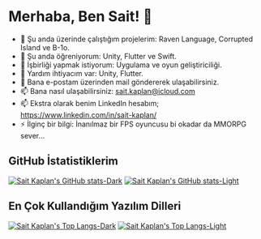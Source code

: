 # Merhaba, Ben Sait! 👋

- 🔭 Şu anda üzerinde çalıştığım projelerim: Raven Language, Corrupted Island ve B-1o.
- 🌱 Şu anda öğreniyorum: Unity, Flutter ve Swift.
- 👯 İşbirliği yapmak istiyorum: Uygulama ve oyun geliştiriciliği.
- 🤔 Yardım ihtiyacım var: Unity, Flutter.
- 💬 Bana e-postam üzerinden mail göndererek ulaşabilirsiniz.
- 📫 Bana nasıl ulaşabilirsiniz: sait.kaplan@icloud.com
- 📫 Ekstra olarak benim LinkedIn hesabım; https://www.linkedin.com/in/sait-kaplan/
- ⚡ İlginç bir bilgi: İnanılmaz bir FPS oyuncusu bi okadar da MMORPG sever...

## GitHub İstatistiklerim
[![Sait Kaplan's GitHub stats-Dark](https://github-readme-stats.vercel.app/api?username=saitkaplan&show_icons=true&theme=one_dark_pro#gh-dark-mode-only)](https://github.com/saitkaplan/github-readme-stats#gh-dark-mode-only)
[![Sait Kaplan's GitHub stats-Light](https://github-readme-stats.vercel.app/api?username=saitkaplan&show_icons=true&theme=default#gh-light-mode-only)](https://github.com/saitkaplan/github-readme-stats#gh-light-mode-only)

## En Çok Kullandığım Yazılım Dilleri
[![Sait Kaplan's Top Langs-Dark](https://github-readme-stats.vercel.app/api/top-langs/?username=saitkaplan&layout=compact&theme=one_dark_pro#gh-dark-mode-only)](https://github.com/saitkaplan/github-readme-stats#gh-dark-mode-only)
[![Sait Kaplan's Top Langs-Light](https://github-readme-stats.vercel.app/api/top-langs/?username=saitkaplan&layout=compact&theme=default#gh-light-mode-only)](https://github.com/saitkaplan/github-readme-stats#gh-light-mode-only)
